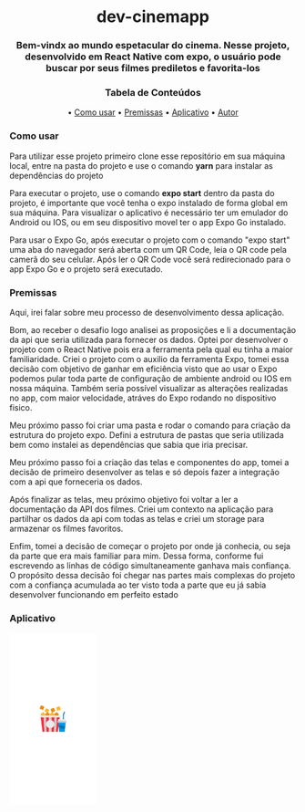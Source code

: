 <h1 align="center">dev-cinemapp</h1>
<h3 align="center">Bem-vindx ao mundo espetacular do cinema. Nesse projeto, desenvolvido em React Native com expo, o usuário pode buscar por seus filmes prediletos e favorita-los</h3>

<h3 align="center" >Tabela de Conteúdos </h3>
<p align="center">
 • <a href="#uso">Como usar</a>
 • <a href="#premissas">Premissas</a>
 • <a href="#aplicacao">Aplicativo</a>
 • <a href="#autor">Autor</a>
</p>

<h3 id="#uso">Como usar</h3>
<p>Para utilizar esse projeto primeiro clone esse repositório em sua máquina local, entre na pasta do projeto e use o comando <strong>yarn</strong> para 
instalar as dependências do projeto</p>
<p>Para executar o projeto, use o comando <strong>expo start</strong> dentro da pasta do projeto, é importante que você tenha o expo instalado de forma 
global em sua máquina. Para visualizar o aplicativo é necessário ter um emulador do Android ou IOS, ou em seu dispositivo movel ter o app Expo Go instalado.</p>
<p>Para usar o Expo Go, após executar o projeto com o comando "expo start" uma aba do navegador será aberta com um QR Code, leia o QR code pela camerâ do 
seu celular. Após ler o QR Code você será redirecionado para o app Expo Go e o projeto será executado.</p>

<h3 id="premissas">Premissas</h3>
<p>Aqui, irei falar sobre meu processo de desenvolvimento dessa aplicação.</p>
<p>Bom, ao receber o desafio logo analisei as proposições e li a documentação da api que seria utilizada para fornecer os dados. Optei por desenvolver o 
projeto com o React Native pois era a ferramenta pela qual eu tinha a maior familiaridade. 
Criei o projeto com o auxilio da ferramenta Expo, tomei essa decisão com objetivo de ganhar em eficiência visto que ao usar o Expo podemos pular toda parte de
configuração de ambiente android ou IOS em nossa máquina. Também seria possível visualizar as alterações realizadas no app, com maior velocidade, atráves do Expo rodando
no dispositivo fisico.</p>
<p>Meu próximo passo foi criar uma pasta e rodar o comando para criação da estrutura do projeto expo. Defini a estrutura de pastas que seria utilizada 
bem como instalei as dependências que sabia que iria precisar.</p>
<p>Meu próximo passo foi a criação das telas e componentes do app, tomei a decisão de primeiro desenvolver as telas e só depois fazer a integração com a api que forneceria os dados.</p>
<p>Após finalizar as telas, meu próximo objetivo foi voltar a ler a documentação da API dos filmes. Criei um contexto na aplicação para partilhar os dados da api com todas as telas
e criei um storage para armazenar os filmes favoritos.</p>
<p>Enfim, tomei a decisão de começar o projeto por onde já conhecia, ou seja da parte que era mais familiar para mim. Dessa forma, conforme fui escrevendo as linhas
de código simultaneamente ganhava mais confiança. O propósito dessa decisão foi chegar nas partes mais complexas do projeto com a confiança acumulada ao ter visto toda a parte
que eu já sabia desenvolver funcionando em perfeito estado</p>

<h3 id="#aplicacao">Aplicativo</h3>
<img widht="200" height="300" alt="App" title="app" src="./assets/splash.png" />
